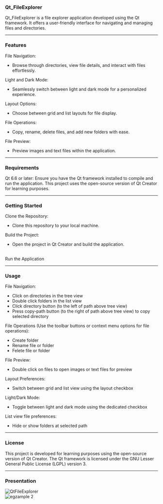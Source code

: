 ### Qt_FileExplorer
Qt_FileExplorer is a file explorer application developed using the Qt framework. It offers a user-friendly interface for navigating and managing files and directories.

___
### **Features**
 File Navigation: 
- Browse through directories, view file details, and interact with files effortlessly.

 Light and Dark Mode:
- Seamlessly switch between light and dark mode for a personalized experience.

 Layout Options: 
- Choose between grid and list layouts for file display.

 File Operations:
- Copy, rename, delete files, and add new folders with ease.

 File Preview:
- Preview images and text files within the application.

___
### **Requirements**<br>
Qt 6.6 or later: Ensure you have the Qt framework installed to compile and run the application. This project uses the open-source version of Qt Creator for learning purposes.

___
### **Getting Started**
 Clone the Repository: 
- Clone this repository to your local machine.

 Build the Project:
- Open the project in Qt Creator and build the application.

<br>Run the Application

___
### **Usage**
 File Navigation: 
- Click on directories in the tree view
- Double click folders in the list view
- Click directory button (to the left of path above tree view)
- Press copy-path button (to the right of path above tree view) to copy selected directory

 File Operations (Use the toolbar buttons or context menu options for file operations):
- Create folder
- Rename file or folder
- Felete file or folder

 File Preview:
- Double click on files to open images or text files for preview

 Layout Preferences:
- Switch between grid and list view using the layout checkbox

 Light/Dark Mode:
- Toggle between light and dark mode using the dedicated checkbox

 List view file preferences:
- Hide or show folders at selected path

___
### **License**
 This project is developed for learning purposes using the open-source version of Qt Creator. The Qt framework is licensed under the GNU Lesser General Public License (LGPL) version 3.
___
### **Presentation**<br>
![QtFileExplorer](https://github.com/Magic146W/Qt_FileExplorer/assets/88307484/dc0e7d39-8fc3-4c71-87da-4e584785799d)
<br>
![egzample 2](https://github.com/Magic146W/Qt_FileExplorer/assets/88307484/8dbff956-b800-48e1-ae37-87abb2d2841b)


